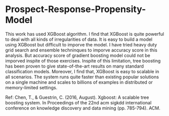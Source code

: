 # Prospect-Response-Propensity-Model
This work has used XGBoost algorithm. 
I find that XGBoost is quite powerful to deal with all kinds of irregularities of data.
It is easy to build a model using XGBoost but difficult to imporve the model. I have tried heavy duty grid search and ensemble techninques
to imporve accuracy score in this analysis. But accuracy score of gradient boosting model could not be imporved inspite of those exercises.
Inspite of this limitation, tree boosting has been proven to give state-of-the-art results on many standard classification models.
Moreover, I find that, XGBoost is easy to scalable in all scenarios. The system runs quite faster than existing popular solutions on a single machine and scales to billions of examples in distributed or memory-limited settings.

Ref:
Chen, T., & Guestrin, C. (2016, August). Xgboost: A scalable tree boosting system. In Proceedings of the 22nd acm sigkdd international conference on knowledge discovery and data mining (pp. 785-794). ACM.
